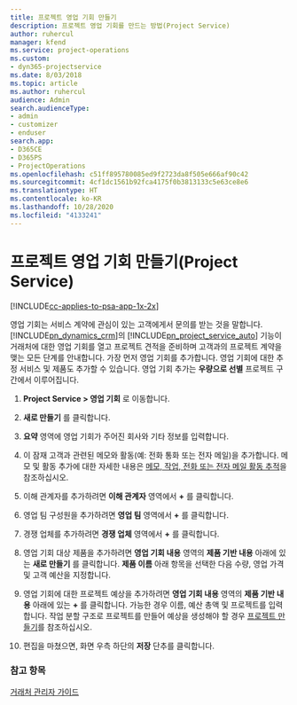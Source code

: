 ```yaml
---
title: 프로젝트 영업 기회 만들기
description: 프로젝트 영업 기회를 만드는 방법(Project Service)
author: ruhercul
manager: kfend
ms.service: project-operations
ms.custom:
- dyn365-projectservice
ms.date: 8/03/2018
ms.topic: article
ms.author: ruhercul
audience: Admin
search.audienceType:
- admin
- customizer
- enduser
search.app:
- D365CE
- D365PS
- ProjectOperations
ms.openlocfilehash: c51ff895780085ed9f2723da8f505e666af90c42
ms.sourcegitcommit: 4cf1dc1561b92fca4175f0b3813133c5e63ce8e6
ms.translationtype: HT
ms.contentlocale: ko-KR
ms.lasthandoff: 10/28/2020
ms.locfileid: "4133241"
---
```

# <a name="create-a-project-opportunity-project-service"></a>프로젝트 영업 기회 만들기(Project Service)

[!INCLUDE[cc-applies-to-psa-app-1x-2x](../includes/cc-applies-to-psa-app-1x-2x.md)]

영업 기회는 서비스 계약에 관심이 있는 고객에게서 문의를 받는 것을 말합니다. [!INCLUDE[pn_dynamics_crm](../includes/pn-dynamics-crm.md)]의 [!INCLUDE[pn_project_service_auto](../includes/pn-project-service-auto.md)] 기능이 거래처에 대한 영업 기회를 열고 프로젝트 견적을 준비하며 고객과의 프로젝트 계약을 맺는 모든 단계를 안내합니다. 가장 먼저 영업 기회를 추가합니다. 영업 기회에 대한 추정 서비스 및 제품도 추가할 수 있습니다. 영업 기회 추가는 **우량으로 선별** 프로젝트 구간에서 이루어집니다.  
  
1.  **Project Service > 영업 기회** 로 이동합니다.  
  
2.  **새로 만들기** 를 클릭합니다.  
  
3.  **요약** 영역에 영업 기회가 주어진 회사와 기타 정보를 입력합니다.  
  
4.  이 잠재 고객과 관련된 메모와 활동(예: 전화 통화 또는 전자 메일)을 추가합니다. 메모 및 활동 추가에 대한 자세한 내용은 [메모, 작업, 전화 또는 전자 메일 활동 추적](https://docs.microsoft.com/dynamics365/customerengagement/on-premises/basics/work-with-activities)을 참조하십시오.  
  
5.  이해 관계자를 추가하려면 **이해 관계자** 영역에서 **+** 를 클릭합니다.  
  
6.  영업 팀 구성원을 추가하려면 **영업 팀** 영역에서 **+** 를 클릭합니다.  
  
7.  경쟁 업체를 추가하려면 **경쟁 업체** 영역에서 **+** 를 클릭합니다.  
  
8.  영업 기회 대상 제품을 추가하려면 **영업 기회 내용** 영역의 **제품 기반 내용** 아래에 있는 **새로 만들기** 를 클릭합니다. **제품 이름** 아래 항목을 선택한 다음 수량, 영업 가격 및 고객 예산을 지정합니다.  
  
9. 영업 기회에 대한 프로젝트 예상을 추가하려면 **영업 기회 내용** 영역의 **제품 기반 내용** 아래에 있는 **+** 를 클릭합니다. 가능한 경우 이름, 예산 총액 및 프로젝트를 입력합니다. 작업 분할 구조로 프로젝트를 만들어 예상을 생성해야 할 경우 [프로젝트 만들기](../psa/create-project.md)를 참조하십시오.  
  
10. 편집을 마쳤으면, 화면 우측 하단의 **저장** 단추를 클릭합니다.  
  
### <a name="see-also"></a>참고 항목  
 [거래처 관리자 가이드](../psa/account-manager-guide.md)
